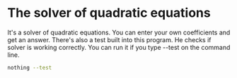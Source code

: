 # The solver of quadratic equations

It's a solver of quadratic equations. You can enter your own coefficients and get an answer.
There's also a test built into this program. He checks if solver is working correctly.
You can run it if you type --test on the command line.

``` bash
nothing --test
```

